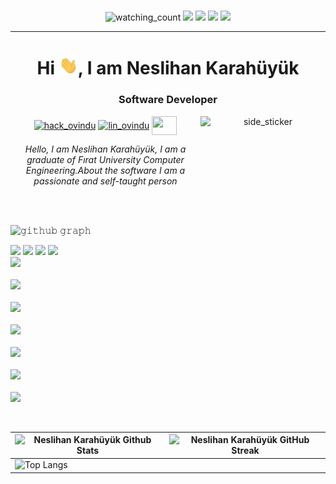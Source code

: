
<br>

 <p align="center">
  <img src="https://komarev.com/ghpvc/?username=angularbeybisi&color=brightgreen" alt="watching_count" />
<img src="https://img.shields.io/badge/Age-26-blue" />
  <img src="https://img.shields.io/badge/Focus-React-brightgreen" />
  <img src="https://img.shields.io/badge/Lives-Ankara-success" />
  <img src="https://img.shields.io/badge/Languages-English-brightgreen" />
</p>
<hr>
<h1 align="center">Hi <img src="https://raw.githubusercontent.com/ABSphreak/ABSphreak/master/gifs/Hi.gif" width="30px">, I am Neslihan Karahüyük </h1>
<h3 align="center">Software Developer </h3>
<p align="center">
<a href="https://www.hackerrank.com/neslimanka" target="blank"><img align="center" src="https://cdn.worldvectorlogo.com/logos/hackerrank.svg" alt="hack_ovindu" height="30" width="40" /></a>
<a href="https://www.linkedin.com/in/neslihankarahuyuk/" target="blank"><img align="center" src="https://image.flaticon.com/icons/png/128/174/174857.png" alt="lin_ovindu" height="30" width="40" /></a>  
 <a href = "mailto: karahuyukneslihan@gmail.com"><img align="center" src="https://seeklogo.com/images/G/gmail-new-2020-logo-32DBE11BB4-seeklogo.com.png" height="30" width="40" /></a>
 
<img align="right" width=200px height=200px alt="side_sticker" src="https://media.giphy.com/media/TEnXkcsHrP4YedChhA/giphy.gif" />

</p>
</p>



<p align="center">
  <em>
 Hello, I am Neslihan Karahüyük, I am a graduate of Fırat University Computer Engineering.About the software
I am a passionate and self-taught person
  </em> 
  <br>

</p>
<br>
<br>
  
 
  ![𝚐𝚒𝚝𝚑𝚞𝚋 𝚐𝚛𝚊𝚙𝚑](https://activity-graph.herokuapp.com/graph?username=neslimanka&theme=gruvbox&hide_border=true&area=true)
  <p align="center">
  
  <code><img height="50" src="https://www.vectorlogo.zone/logos/angular/angular-ar21.svg"></code>
  <code><img height="50" src="https://www.vectorlogo.zone/logos/getbootstrap/getbootstrap-icon.svg"></code>
  <code><img height="50" src="https://www.vectorlogo.zone/logos/w3_css/w3_css-ar21.svg"></code>
  <code><img height="50" src="https://www.vectorlogo.zone/logos/git-scm/git-scm-ar21.svg"></code>
  <code> <img height="50" src="https://www.vectorlogo.zone/logos/w3_html5/w3_html5-ar21.svg"> </code>
  <code> <img height="50" src="https://www.vectorlogo.zone/logos/javascript/javascript-ar21.svg"> </code>
  <code> <img height="50" src="https://www.vectorlogo.zone/logos/json/json-ar21.svg"> </code>
  <code> <img height="50" src="https://www.vectorlogo.zone/logos/dotnet/dotnet-ar21.svg"> </code>
  <code> <img height="50" src="https://www.vectorlogo.zone/logos/npmjs/npmjs-ar21.svg"> </code>
  <code> <img height="50" src="https://www.vectorlogo.zone/logos/reactjs/reactjs-ar21.svg"> </code>
  <code> <img height="50" src="https://www.vectorlogo.zone/logos/java/java-ar21.svg"> </code>
 
 
 <br>

 
| ![Neslihan Karahüyük Github Stats](https://github-readme-stats.vercel.app/api?username=neslimanka&show_icons=true&theme=tokyonight) | ![Neslihan Karahüyük GitHub Streak](https://github-readme-streak-stats.herokuapp.com/?user=Aditya664&theme=tokyonight) |
| --- | --- |
| ![Top Langs](https://github-readme-stats.vercel.app/api/top-langs/?username=neslimanka&theme=tokyonight) 







